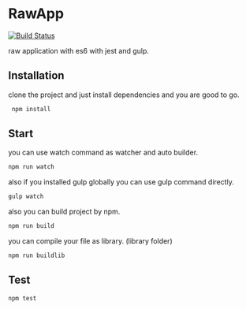 # RawApp
[![Build Status](https://travis-ci.org/alireza-mh/RawApp.svg?branch=master)](https://travis-ci.org/alireza-mh/RawApp)

raw application with es6 with jest and gulp. 
## Installation
clone the project and just install dependencies and you are good to go.
```sh
 npm install
```
## Start
you can use watch command as watcher and auto builder.
```sh
npm run watch
```
also if you installed gulp globally you can use gulp command directly.
```sh
gulp watch
```
also you can build project by npm.
```sh
npm run build
```
you can compile your file as library. (library folder)
```sh
npm run buildlib
```
## Test
```sh
npm test
```

